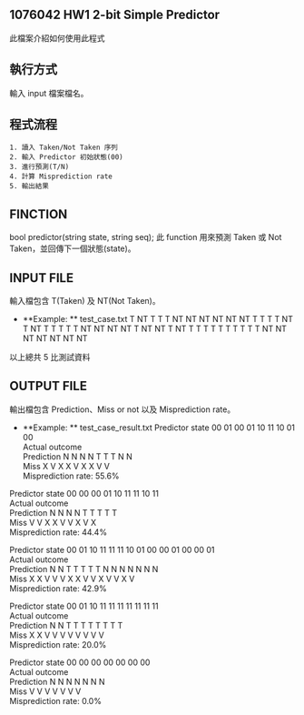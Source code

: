 ## 1076042 HW1 2-bit Simple Predictor
此檔案介紹如何使用此程式

## 執行方式
輸入 input 檔案檔名。

## 程式流程
	1. 讀入 Taken/Not Taken 序列
	2. 輸入 Predictor 初始狀態(00)
	3. 進行預測(T/N)
	4. 計算 Misprediction rate
	5. 輸出結果

## FINCTION
bool predictor(string state, string seq);
此 function 用來預測 Taken 或 Not Taken，並回傳下一個狀態(state)。

## INPUT FILE
輸入檔包含 T(Taken) 及 NT(Not Taken)。
* **Example: ** test_case.txt
T NT T T T NT NT NT NT
NT NT T T T T NT T NT
T T T T T NT NT NT NT T NT NT T NT
T T T T T T T T T T
NT NT NT NT NT NT NT

以上總共 5 比測試資料

## OUTPUT FILE
輸出檔包含 Prediction、Miss or not 以及 Misprediction rate。
* **Example: ** test_case_result.txt
Predictor state	00	01	00	01	10	11	10	01	00	
Actual outcome	
Prediction	N	N	N	N	T	T	T	N	N	
Miss		X	V	X	X	V	X	X	V	V	
Misprediction rate: 55.6%

Predictor state	00	00	00	01	10	11	11	10	11	
Actual outcome	
Prediction	N	N	N	N	T	T	T	T	T	
Miss		V	V	X	X	V	V	X	V	X	
Misprediction rate: 44.4%

Predictor state	00	01	10	11	11	11	10	01	00	00	01	00	00	01	
Actual outcome	
Prediction	N	N	T	T	T	T	T	N	N	N	N	N	N	N	
Miss		X	X	V	V	V	X	X	V	V	X	V	V	X	V	
Misprediction rate: 42.9%

Predictor state	00	01	10	11	11	11	11	11	11	11	
Actual outcome	
Prediction	N	N	T	T	T	T	T	T	T	T	
Miss		X	X	V	V	V	V	V	V	V	V	
Misprediction rate: 20.0%

Predictor state	00	00	00	00	00	00	00	
Actual outcome	
Prediction	N	N	N	N	N	N	N	
Miss		V	V	V	V	V	V	V	
Misprediction rate: 0.0%
